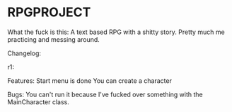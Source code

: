 RPGPROJECT
==========
What the fuck is this:
A text based RPG with a shitty story. Pretty much me practicing and messing around.


Changelog:

r1:

Features:
Start menu is done
You can create a character

Bugs:
You can't run it because I've fucked over something with the MainCharacter class.

